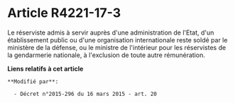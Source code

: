 # Article R4221-17-3

Le réserviste admis à servir auprès d'une administration de l'Etat, d'un établissement public ou d'une organisation
internationale reste soldé par le ministère de la défense, ou le ministre de l'intérieur pour les réservistes de la
gendarmerie nationale, à l'exclusion de toute autre rémunération.

**Liens relatifs à cet article**

	**Modifié par**:

	  - Décret n°2015-296 du 16 mars 2015 - art. 20
